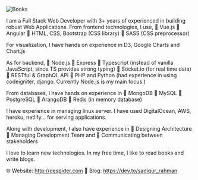 ![Books](http://bestanimations.com/Nature/fall/fall-nature-animated-gif-19.gif#.XyiSZs_L7eE.link)


I am a Full Stack Web Developer with 3+ years of experienced in building robust Web Applications. From frontend technologies, I use,
🔸 Vue.js
🔸 Angular
🔸 HTML, CSS, Bootstrap (CSS library)
🔸 SASS (CSS preprocessor)

For visualization, I have hands on experience in D3, Google Charts and Chart.js

As for backend,
🔸 Node.js
🔸 Express
🔸 Typescript (instead of vanilla JavaScript, since TS provides strong typing)
🔸 Socket.io (for real time data)
🔸 RESTful & GraphQL API
🔸 PHP and Python (had experience in using codeigniter, django. Currently Node.js is my main focus.)

From databases, I have hands on experience in
🔸 MongoDB
🔸 MySQL
🔸 PostgreSQL
🔸 ArangoDB
🔸 Redis (in memory database)

I have experience in managing linux server. I have used DigitalOcean, AWS, heroku, netlify... for serving applications.

Along with development, I also have experience in
🔸 Designing Architecture
🔸 Managing Development Team and
🔸 Communicating between stakeholders

I love to learn new technologies. In my free time, I like to read books and write blogs.

🌐 Website: http://despider.com
📝 Blog: https://dev.to/sadiqur_rahman 
